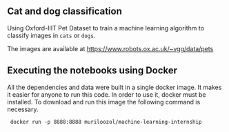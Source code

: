 Cat and dog classification
---

Using Oxford-IIIT Pet Dataset to train a machine learning algorithm to classify images in `cats` or `dogs`.

The images are available at https://www.robots.ox.ac.uk/~vgg/data/pets

Executing the notebooks using Docker
---

All the dependencies and data were built in a single docker image. It makes it easier for anyone to run this code.
In order to use it, docker must be installed. To download and run this image the following command is necessary. 


``` docker run -p 8888:8888 muriloozol/machine-learning-internship```
